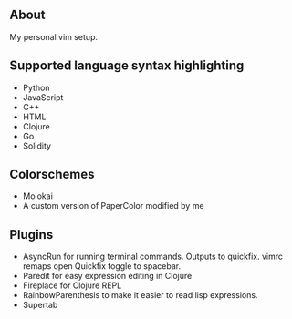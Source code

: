 ## About
My personal vim setup.


## Supported language syntax highlighting
- Python
- JavaScript
- C++
- HTML
- Clojure
- Go
- Solidity


## Colorschemes
- Molokai
- A custom version of PaperColor modified by me


## Plugins
- AsyncRun for running terminal commands. Outputs to quickfix. vimrc remaps open Quickfix toggle to spacebar.
- Paredit for easy expression editing in Clojure
- Fireplace for Clojure REPL
- RainbowParenthesis to make it easier to read lisp expressions.
- Supertab
